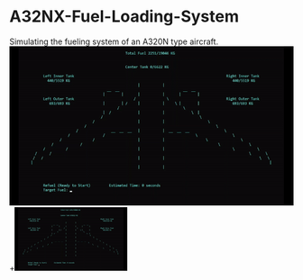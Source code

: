 # A32NX-Fuel-Loading-System
Simulating the fueling system of an A320N type aircraft.
![A320 Fueling System Demo](demo/image.gif)
+<img src="/simulation.gif?raw=true" width="200px">